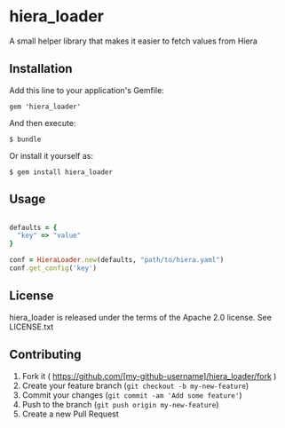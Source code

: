 # hiera_loader

A small helper library that makes it easier to fetch values from Hiera

## Installation

Add this line to your application's Gemfile:

    gem 'hiera_loader'

And then execute:

    $ bundle

Or install it yourself as:

    $ gem install hiera_loader

## Usage


```ruby

defaults = {
  "key" => "value"
}

conf = HieraLoader.new(defaults, "path/to/hiera.yaml")
conf.get_config('key')

```

## License

hiera_loader is released under the terms of the Apache 2.0 license. See LICENSE.txt

## Contributing

1. Fork it ( https://github.com/[my-github-username]/hiera_loader/fork )
2. Create your feature branch (`git checkout -b my-new-feature`)
3. Commit your changes (`git commit -am 'Add some feature'`)
4. Push to the branch (`git push origin my-new-feature`)
5. Create a new Pull Request
